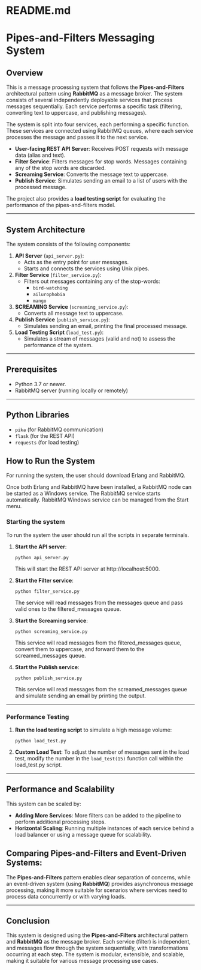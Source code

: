 # README.md

# Pipes-and-Filters Messaging System

## Overview

This is a message processing system that follows the **Pipes-and-Filters** architectural pattern using **RabbitMQ** as a message broker. The system consists of several independently deployable services that process messages sequentially. Each service performs a specific task (filtering, converting text to uppercase, and publishing messages).

The system is split into four services, each performing a specific function. These services are connected using RabbitMQ queues, where each service processes the message and passes it to the next service.

- **User-facing REST API Server**: Receives POST requests with message data (alias and text).
- **Filter Service**: Filters messages for stop words. Messages containing any of the stop words are discarded.
- **Screaming Service**: Converts the message text to uppercase.
- **Publish Service**: Simulates sending an email to a list of users with the processed message.

The project also provides a **load testing script** for evaluating the performance of the pipes-and-filters model.

---

## System Architecture

The system consists of the following components:

1. **API Server** (`api_server.py`):
    - Acts as the entry point for user messages.
    - Starts and connects the services using Unix pipes.
2. **Filter Service** (`filter_service.py`):
    - Filters out messages containing any of the stop-words:
        - `bird-watching`
        - `ailurophobia`
        - `mango`
3. **SCREAMING Service** (`screaming_service.py`):
    - Converts all message text to uppercase.
4. **Publish Service** (`publish_service.py`):
    - Simulates sending an email, printing the final processed message.
5. **Load Testing Script** (`load_test.py`):
    - Simulates a stream of messages (valid and not) to assess the performance of the system.

---

## Prerequisites

- Python 3.7 or newer.
- RabbitMQ server (running locally or remotely)

---

## Python Libraries

- `pika` (for RabbitMQ communication)
- `flask` (for the REST API)
- `requests` (for load testing)

## How to Run the System

For running the system, the user should download Erlang and RabbitMQ.

Once both Erlang and RabbitMQ have been installed, a RabbitMQ node can be started as a Windows service. The RabbitMQ service starts automatically. RabbitMQ Windows service can be managed from the Start menu.

### **Starting the system**

To run the system the user should run all the scripts in separate terminals.

1. **Start the API server**:
    
    `python api_server.py`
    
    This will start the REST API server at http://localhost:5000.

2. **Start the Filter service**:

    `python filter_service.py`
    
    The service will read messages from the messages queue and pass valid ones to the filtered_messages queue.

3. **Start the Screaming service**:
    
    `python screaming_service.py`
    
    This service will read messages from the filtered_messages queue, convert them to uppercase, and forward them to the screamed_messages queue.

3. **Start the Publish service**:
    
    `python publish_service.py`
    
    This service will read messages from the screamed_messages queue and simulate sending an email by printing the output.

---

### **Performance Testing**

1. **Run the load testing script** to simulate a high message volume:
    
    `python load_test.py`
    
2. **Custom Load Test**:
To adjust the number of messages sent in the load test, modify the number in the `load_test(15)` function call within the load_test.py script.

---

## Performance and Scalability
This system can be scaled by:

- **Adding More Services**:  More filters can be added to the pipeline to perform additional processing steps.
- **Horizontal Scaling**: Running multiple instances of each service behind a load balancer or using a message queue for scalability.

## Comparing Pipes-and-Filters and Event-Driven Systems:
The **Pipes-and-Filters** pattern enables clear separation of concerns, while an event-driven system (using **RabbitMQ**) provides asynchronous message processing, making it more suitable for scenarios where services need to process data concurrently or with varying loads.

---

## Conclusion

This system is designed using the **Pipes-and-Filters** architectural pattern and **RabbitMQ** as the message broker. Each service (filter) is independent, and messages flow through the system sequentially, with transformations occurring at each step. The system is modular, extensible, and scalable, making it suitable for various message processing use cases.
